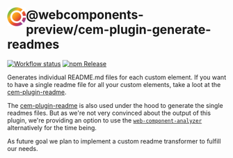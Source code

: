 # <img align="left" src="https://github.com/webcomponents-preview/client/raw/main/src/assets/icons/logo.svg" alt="WCP Logo" height="43px"> @webcomponents-preview/cem-plugin-generate-readmes

[![Workflow status](https://github.com/webcomponents-preview/cem-plugins/actions/workflows/checks.yml/badge.svg)](https://github.com/webcomponents-preview/cem-plugins/actions/workflows/checks.yml)
[![npm Release](https://badgen.net/npm/v/@webcomponents-preview/cem-plugin-generate-readmes/latest?label=@webcomponents-preview/cem-plugin-generate-readmes&color=cyan&icon=npm)](https://www.npmjs.com/package/@webcomponents-preview/cem-plugin-generate-readmes)

Generates individual README.md files for each custom element. If you want to have a single readme file for all your custom elements, take a loot at the [cem-plugin-readme](https://github.com/open-wc/custom-elements-manifest/tree/master/plugins/readme).

The [cem-plugin-readme](https://github.com/open-wc/custom-elements-manifest/tree/master/plugins/readme) is also used under the hood to generate the single readmes files. But as we're not very convinced about the output of this plugin, we're providing an option to use the [`web-component-analyzer`](https://github.com/runem/web-component-analyzer) alternatively for the time being.

As future goal we plan to implement a custom readme transformer to fulfill our needs.
